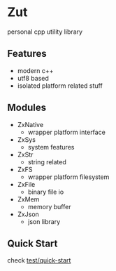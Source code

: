 # Zut
personal cpp utility library

## Features
- modern c++
- utf8 based
- isolated platform related stuff
  
## Modules
- ZxNative
  - wrapper platform interface
- ZxSys
  - system features
- ZxStr
  - string related
- ZxFS
  - wrapper platform filesystem
- ZxFile
  - binary file io
- ZxMem
  - memory buffer
- ZxJson
  - json library

## Quick Start
check [test/quick-start](https://github.com/Dir-A/Zut/tree/main/test/quick-start)

